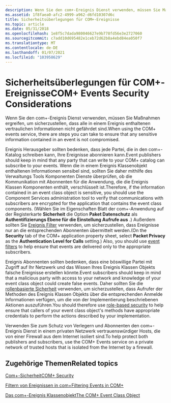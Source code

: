 ```yaml
---
description: Wenn Sie den com+-Ereignis Dienst verwenden, müssen Sie Maßnahmen ergreifen, um sicherzustellen, dass alle in einem Ereignis enthaltenen vertraulichen Informationen nicht gefährdet sind.
ms.assetid: 1f8faea0-afc2-4999-a962-d6fd10307d6c
title: Sicherheitsüberlegungen für COM+-Ereignisse
ms.topic: article
ms.date: 05/31/2018
ms.openlocfilehash: 1e8f5c7dada980046627e9b778fd56e3e2727060
ms.sourcegitcommit: c7add10d695482e1ceb72d62b8a4ebd84ea050f7
ms.translationtype: MT
ms.contentlocale: de-DE
ms.lasthandoff: 01/07/2021
ms.locfileid: "103958629"
---
```

# <a name="com-events-security-considerations"></a><span data-ttu-id="abcc6-103">Sicherheitsüberlegungen für COM+-Ereignisse</span><span class="sxs-lookup"><span data-stu-id="abcc6-103">COM+ Events Security Considerations</span></span>

<span data-ttu-id="abcc6-104">Wenn Sie den com+-Ereignis Dienst verwenden, müssen Sie Maßnahmen ergreifen, um sicherzustellen, dass alle in einem Ereignis enthaltenen vertraulichen Informationen nicht gefährdet sind.</span><span class="sxs-lookup"><span data-stu-id="abcc6-104">When using the COM+ events service, there are steps you can take to ensure that any sensitive information contained in an event is not compromised.</span></span>

<span data-ttu-id="abcc6-105">Ereignis Herausgeber sollten bedenken, dass jede Partei, die in den com+-Katalog schreiben kann, Ihre Ereignisse abonnieren kann.</span><span class="sxs-lookup"><span data-stu-id="abcc6-105">Event publishers should keep in mind that any party that can write to your COM+ catalog can subscribe to your events.</span></span> <span data-ttu-id="abcc6-106">Wenn die in einem Ereignis Klassenobjekt enthaltenen Informationen sensibel sind, sollten Sie daher mithilfe des Verwaltungs Tools Komponenten Dienste überprüfen, ob die Kommunikation mit Abonnenten für die Anwendung, die die Ereignis Klassen Komponenten enthält, verschlüsselt ist.</span><span class="sxs-lookup"><span data-stu-id="abcc6-106">Therefore, if the information contained in an event class object is sensitive, you should use the Component Services administration tool to verify that communications with subscribers are encrypted for the application that contains the event class components.</span></span> <span data-ttu-id="abcc6-107">(Wählen Sie im Eigenschaften Blatt der com+-Anwendung auf der Registerkarte **Sicherheit** die Option **Paket Datenschutz** als **Authentifizierungs Ebene für die Einstellung Aufrufe aus** .) Außerdem sollten Sie [Ereignis Filter](filtering-events-in-com-.md) verwenden, um sicherzustellen, dass Ereignisse nur an die entsprechenden Abonnenten übermittelt werden.</span><span class="sxs-lookup"><span data-stu-id="abcc6-107">(On the **Security** tab of the COM+ application property sheet, select **Packet Privacy** as the **Authentication Level for Calls** setting.) Also, you should use [event filters](filtering-events-in-com-.md) to help ensure that events are delivered only to the appropriate subscribers.</span></span>

<span data-ttu-id="abcc6-108">Ereignis Abonnenten sollten bedenken, dass eine böswillige Partei mit Zugriff auf Ihr Netzwerk und das Wissen Ihres Ereignis Klassen Objekts falsche Ereignisse erstellen könnte.</span><span class="sxs-lookup"><span data-stu-id="abcc6-108">Event subscribers should keep in mind that a malicious party with access to your network and knowledge of your event class object could create false events.</span></span> <span data-ttu-id="abcc6-109">Daher sollten Sie die [rollenbasierte Sicherheit](role-based-security-administration.md) verwenden, um sicherzustellen, dass Aufrufer der Methoden des Ereignis Klassen Objekts über die entsprechenden Anmelde Informationen verfügen, um die von der Implementierung beschriebenen Aktionen auszuführen.</span><span class="sxs-lookup"><span data-stu-id="abcc6-109">You should therefore use [role-based security](role-based-security-administration.md) to help ensure that callers of your event class object's methods have appropriate credentials to perform the actions described by your implementation.</span></span>

<span data-ttu-id="abcc6-110">Verwenden Sie zum Schutz von Verlegern und Abonnenten den com+-Ereignis Dienst in einem privaten Netzwerk vertrauenswürdiger Hosts, die von einer Firewall aus dem Internet isoliert sind.</span><span class="sxs-lookup"><span data-stu-id="abcc6-110">To help protect both publishers and subscribers, use the COM+ Events service on a private network of trusted hosts that is isolated from the Internet by a firewall.</span></span>

## <a name="related-topics"></a><span data-ttu-id="abcc6-111">Zugehörige Themen</span><span class="sxs-lookup"><span data-stu-id="abcc6-111">Related topics</span></span>

<dl> <dt>

[<span data-ttu-id="abcc6-112">Com+-Sicherheit</span><span class="sxs-lookup"><span data-stu-id="abcc6-112">COM+ Security</span></span>](com--security.md)
</dt> <dt>

[<span data-ttu-id="abcc6-113">Filtern von Ereignissen in com+</span><span class="sxs-lookup"><span data-stu-id="abcc6-113">Filtering Events in COM+</span></span>](filtering-events-in-com-.md)
</dt> <dt>

[<span data-ttu-id="abcc6-114">Das com+-Ereignis Klassenobjekt</span><span class="sxs-lookup"><span data-stu-id="abcc6-114">The COM+ Event Class Object</span></span>](the-com--event-class-object.md)
</dt> </dl>

 

 



